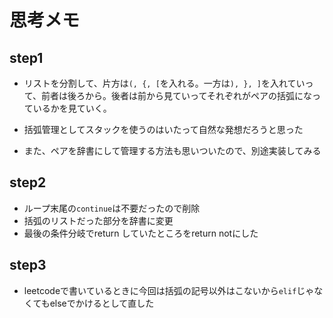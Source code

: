 # 思考メモ

## step1
- リストを分割して、片方は`(, {, [`を入れる。一方は`), }, ]`を入れていって、前者は後ろから。後者は前から見ていってそれぞれがペアの括弧になっているかを見ていく。
- 括弧管理としてスタックを使うのはいたって自然な発想だろうと思った

- また、ペアを辞書にして管理する方法も思いついたので、別途実装してみる

## step2
- ループ末尾の`continue`は不要だったので削除
- 括弧のリストだった部分を辞書に変更
- 最後の条件分岐でreturn していたところをreturn notにした

## step3
- leetcodeで書いているときに今回は括弧の記号以外はこないから`elif`じゃなくてもelseでかけるとして直した
